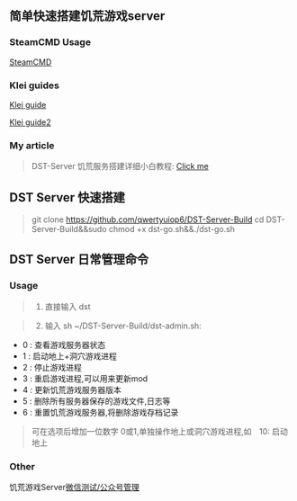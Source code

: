 ## 简单快速搭建饥荒游戏server

### SteamCMD Usage

[SteamCMD](https://developer.valvesoftware.com/wiki/SteamCMD)

### Klei guides

[Klei guide](http://dont-starve-game.wikia.com/wiki/Guides/Don%E2%80%99t_Starve_Together_Dedicated_Servers)

[Klei guide2](http://steamcommunity.com/sharedfiles/filedetails/?id=590565473)

### My article

> DST-Server 饥荒服务搭建详细小白教程:
> [Click me](https://wtfk.world/2017/11/02/my-first-article/)

## DST Server 快速搭建

> git clone https://github.com/qwertyuiop6/DST-Server-Build
> cd DST-Server-Build&&sudo chmod +x dst-go.sh&&./dst-go.sh

## DST Server 日常管理命令

### Usage 

> 1. 直接输入 dst

> 2. 输入 sh ~/DST-Server-Build/dst-admin.sh:

- 0 : 查看游戏服务器状态
- 1 : 启动地上+洞穴游戏进程
- 2 : 停止游戏进程
- 3 : 重启游戏进程,可以用来更新mod
- 4 : 更新饥荒游戏服务器版本
- 5 : 删除所有服务器保存的游戏文件,日志等
- 6 : 重置饥荒游戏服务器,将删除游戏存档记录

> 可在选项后增加一位数字 0或1,单独操作地上或洞穴游戏进程,如　10: 启动地上

### Other

饥荒游戏Server[微信测试/公众号管理](https://github.com/qwertyuiop6/wx-dst-admin)